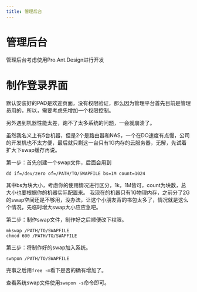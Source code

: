 ```yaml
---
title: 管理后台
---
```


# 管理后台

管理后台考虑使用Pro.Ant.Design进行开发

# 制作登录界面

默认安装好的PAD是欢迎页面，没有权限验证，那么因为管理平台首先目前是管理员用的，所以，需要考虑先增加一个权限控制。

另外遇到机器性能太差，跑不了太多系统的问题，一会就崩溃了。

虽然我名义上有5台机器，但是2个是路由器和NAS，一个在DO速度有点慢，公司的开发机也不太方便，最后就只剩这一台只有1G内存的云服务器，无解，先试着扩大下swap缓存再说。


第一步：首先创建一个swap文件，后面会用到
```shell
dd if=/dev/zero of=/PATH/TO/SWAPFILE bs=1M count=1024 
```
其中bs为块大小，考虑你的使用情况进行区分，1k，1M皆可，count为块数，总大小也要根据你的机器实际配置来。 我现在的机器只有1G物理内存，之前分了2G的swap空间还是不够用，没办法，让这个小朋友背的书包太多了，情况就是这么个情况，先临时增大swap大小应应急吧。

第二步：制作swap文件，制作好之后顺便改下权限。

```shell
mkswap /PATH/TO/SWAPFILE
chmod 600 /PATH/TO/SWAPFILE
```

第三步：将制作好的swap加入系统。

```shell
swapon /PATH/TO/SWAPFILE
```

完事之后用```free -m```看下是否的确有增加了。

查看系统swap文件使用```swapon -s```命令即可。
